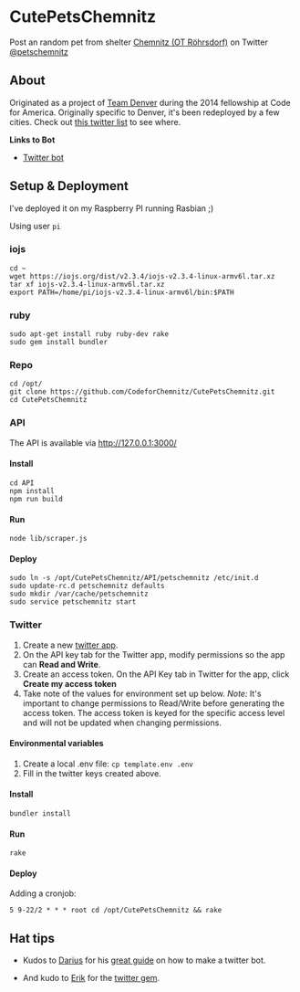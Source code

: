 # CutePetsChemnitz

Post an random pet from shelter [Chemnitz (OT Röhrsdorf)](http://www.tierfreunde-helfen.de/) on Twitter [@petschemnitz](https://twitter.com/petschemnitz)

## About

Originated as a project of [Team Denver](http://codeforamerica.org/cities/denver/) during the 2014 fellowship at Code for America.
Originally specific to Denver, it's been redeployed by a few cities. Check out [this twitter list](https://twitter.com/drewSaysGoVeg/cutepetseverywhere/members) to see where.


**Links to Bot**

* [Twitter bot](https://twitter.com/petschemnitz)

## Setup & Deployment

I've deployed it on my Raspberry PI running Rasbian ;)

Using user `pi`

### iojs
```
cd ~
wget https://iojs.org/dist/v2.3.4/iojs-v2.3.4-linux-armv6l.tar.xz
tar xf iojs-v2.3.4-linux-armv6l.tar.xz
export PATH=/home/pi/iojs-v2.3.4-linux-armv6l/bin:$PATH
```

### ruby
```
sudo apt-get install ruby ruby-dev rake
sudo gem install bundler
```

### Repo
```
cd /opt/
git clone https://github.com/CodeforChemnitz/CutePetsChemnitz.git
cd CutePetsChemnitz
```

### API

The API is available via http://127.0.0.1:3000/

#### Install
```
cd API
npm install
npm run build
```

#### Run
```
node lib/scraper.js
```

#### Deploy
```
sudo ln -s /opt/CutePetsChemnitz/API/petschemnitz /etc/init.d
sudo update-rc.d petschemnitz defaults
sudo mkdir /var/cache/petschemnitz
sudo service petschemnitz start
```

### Twitter
1. Create a new [twitter app](https://apps.twitter.com/).
1. On the API key tab for the Twitter app, modify permissions so the app can **Read and Write**.
1. Create an access token. On the API Key tab in Twitter for the app, click **Create my access token**
1. Take note of the values for environment set up below.
*Note:* It's important to change permissions to Read/Write before generating the access token. The access token is keyed for the specific access level and will not be updated when changing permissions.

#### Environmental variables
1. Create a local .env file: `cp template.env .env`
1. Fill in the twitter keys created above.

#### Install
```
bundler install
```

#### Run
```
rake
```

#### Deploy
Adding a cronjob:
```
5 9-22/2 * * * root cd /opt/CutePetsChemnitz && rake
```



## Hat tips

* Kudos to [Darius](https://github.com/dariusk) for his [great guide](http://tinysubversions.com/2013/09/how-to-make-a-twitter-bot/) on how to make a twitter bot.

* And kudo to [Erik](https://github.com/sferik/) for the [twitter gem](https://github.com/sferik/twitter).
